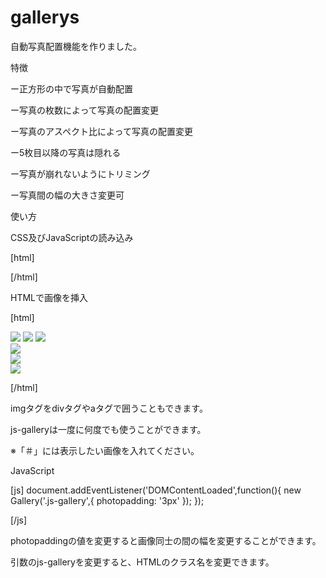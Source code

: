 # gallerys

自動写真配置機能を作りました。


特徴

ー正方形の中で写真が自動配置


ー写真の枚数によって写真の配置変更


ー写真のアスペクト比によって写真の配置変更


ー5枚目以降の写真は隠れる


ー写真が崩れないようにトリミング


ー写真間の幅の大きさ変更可


使い方

CSS及びJavaScriptの読み込み

[html]
<link rel="stylesheet" href="gallery.css">
<script src="gallery.js"></script>

[/html]


HTMLで画像を挿入

[html]
<div class="js-gallery">
     <img src="#">
     <img src="#">
     <img src="#">
</div>

<div class="js-gallery">
     <div&gt;&lt;img src="#"></div>
     <div&gt;&lt;img src="#"></div>
     <div&gt;&lt;img src="#"></div>
</div>

<div class="js-gallery">
     <div><a href="#"><img src="#"></a></div>
     <div><a href="#"><img src="#"></a></div>
     <div><a href="#"><img src="#"></a></div>
</div>

[/html]

imgタグをdivタグやaタグで囲うこともできます。　

js-galleryは一度に何度でも使うことができます。

※「＃」には表示したい画像を入れてください。


JavaScript

[js]
document.addEventListener('DOMContentLoaded',function(){
    new Gallery('.js-gallery',{
        photopadding: '3px'
    });
});

[/js]

photopaddingの値を変更すると画像同士の間の幅を変更することができます。

引数のjs-galleryを変更すると、HTMLのクラス名を変更できます。


